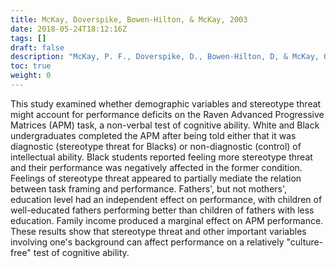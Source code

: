 ```yaml
---
title: McKay, Doverspike, Bowen-Hilton, & McKay, 2003
date: 2018-05-24T18:12:16Z
tags: []
draft: false
description: "McKay, P. F., Doverspike, D., Bowen-Hilton, D, & McKay, Q. D. (2003). The effects of demographic variables and stereotype threat on black/white differences in cognitive ability test performance. *Journal of Business and Psychology, 18,* 1-14."
toc: true
weight: 0
---
```


This study examined whether demographic variables and stereotype threat might account for performance deficits on the Raven Advanced Progressive Matrices (APM) task, a non-verbal test of cognitive ability. White and Black undergraduates completed the APM after being told either that it was diagnostic (stereotype threat for Blacks) or non-diagnostic (control) of intellectual ability. Black students reported feeling more stereotype threat and their performance was negatively affected in the former condition. Feelings of stereotype threat appeared to partially mediate the relation between task framing and performance. Fathers', but not mothers', education level had an independent effect on performance, with children of well-educated fathers performing better than children of fathers with less education. Family income produced a marginal effect on APM performance. These results show that stereotype threat and other important variables involving one's background can affect performance on a relatively "culture-free" test of cognitive ability.
